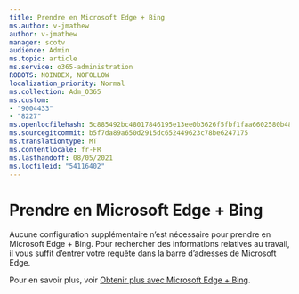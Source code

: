 ```yaml
---
title: Prendre en Microsoft Edge + Bing
ms.author: v-jmathew
author: v-jmathew
manager: scotv
audience: Admin
ms.topic: article
ms.service: o365-administration
ROBOTS: NOINDEX, NOFOLLOW
localization_priority: Normal
ms.collection: Adm_O365
ms.custom:
- "9004433"
- "8227"
ms.openlocfilehash: 5c885492bc48017846195e13ee0b3626f5fbf1faa6602580b487141a6d21df9d
ms.sourcegitcommit: b5f7da89a650d2915dc652449623c78be6247175
ms.translationtype: MT
ms.contentlocale: fr-FR
ms.lasthandoff: 08/05/2021
ms.locfileid: "54116402"
---
```

# <a name="get-started-with-microsoft-edge--bing"></a>Prendre en Microsoft Edge + Bing

Aucune configuration supplémentaire n’est nécessaire pour prendre en Microsoft Edge + Bing. Pour rechercher des informations relatives au travail, il vous suffit d’entrer votre requête dans la barre d’adresses de Microsoft Edge.

Pour en savoir plus, voir [Obtenir plus avec Microsoft Edge + Bing](https://go.microsoft.com/fwlink/?linkid=2152963).
